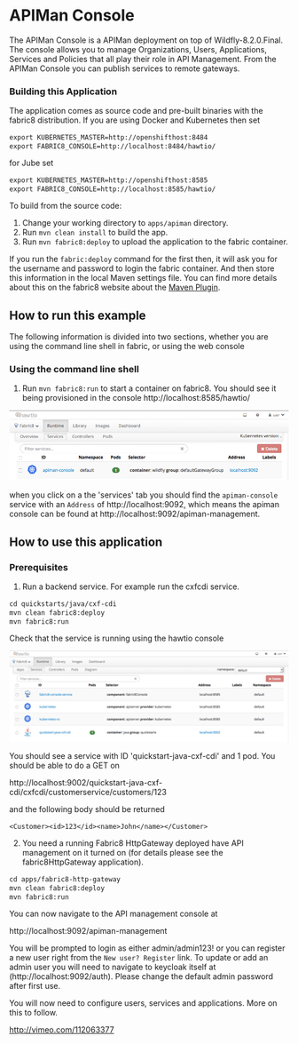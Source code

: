 # APIMan Console

The APIMan Console is a APIMan deployment on top of Wildfly-8.2.0.Final. The console
allows you to manage Organizations, Users, Applications, Services and Policies that
all play their role in API Management. From the APIMan Console you can publish services
to remote gateways.


### Building this Application

The application comes as source code and pre-built binaries with the fabric8 distribution. If
you are using Docker and Kubernetes then set
```
export KUBERNETES_MASTER=http://openshifthost:8484
export FABRIC8_CONSOLE=http://localhost:8484/hawtio/
```
for Jube set
```
export KUBERNETES_MASTER=http://openshifthost:8585
export FABRIC8_CONSOLE=http://localhost:8585/hawtio/
```
To build from the source code:

1. Change your working directory to `apps/apiman` directory.
1. Run `mvn clean install` to build the app.
1. Run `mvn fabric8:deploy` to upload the application to the fabric container.

If you run the `fabric:deploy` command for the first then, it will ask you for the username and password to login the fabric container. And then store this information in the local Maven settings file. You can find more details about this on the fabric8 website about the [Maven Plugin](http://fabric8.io/gitbook/mavenPlugin.html).


## How to run this example

The following information is divided into two sections, whether you are using the command line shell in fabric, or using the web console

### Using the command line shell

1. Run `mvn fabric8:run` to start a container on fabric8. You should see it being provisioned in the console
http://localhost:8585/hawtio/

![apiman-on-hawtio](images/apiman-on-hawtio.png "APIMan on Hawtio")

when you click on a the 'services' tab you should find the `apiman-console` service with an `Address` of 
http://localhost:9092, which means the apiman console can be found at http://localhost:9092/apiman-management.


## How to use this application

### Prerequisites

1. Run a backend service. For example run the cxfcdi service.
```
cd quickstarts/java/cxf-cdi
mvn clean fabric8:deploy
mvn fabric8:run
```
Check that the service is running using the hawtio console

![cxfcdi-on-hawtio](images/cxfcdi.png "CXFCDI on Hawtio")

You should see a service with ID 'quickstart-java-cxf-cdi' and 1 pod. You should be able to do a GET on

http://localhost:9002/quickstart-java-cxf-cdi/cxfcdi/customerservice/customers/123

and the following body should be returned
```
<Customer><id>123</id><name>John</name></Customer>
```

2. You need a running Fabric8 HttpGateway deployed have API management on it turned on (for details
please see the fabric8HttpGateway application). 

```
cd apps/fabric8-http-gateway
mvn clean fabric8:deploy
mvn fabric8:run
```




You can now navigate to the API management console at

http://localhost:9092/apiman-management

You will be prompted to login as either admin/admin123! or you can register a new user right from the `New user? Register` link. To update or add an admin user you will need to navigate to keycloak itself at (http://localhost:9092/auth). Please change the default admin password after first use.

You will now need to configure users, services and applications. More on this to follow.

http://vimeo.com/112063377


